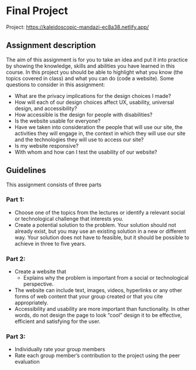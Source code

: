 # Final Project

Project: https://kaleidoscopic-mandazi-ec8a38.netlify.app/

## Assignment description
The aim of this assignment is for you to take an idea and put it into practice by showing the 
knowledge, skills and abilities you have learned in this course. In this project you should be 
able to highlight what you know (the topics covered in class) and what you can do (code a 
website). Some questions to consider in this assignment:  
* What are the privacy implications for the design choices I made?   
* How will each of our design choices affect UX, usability, universal design, and 
accessibility?   
* How accessible is the design for people with disabilities? 
* Is the website usable for everyone? 
* Have we taken into consideration the people that will use our site, the activities they 
will engage in, the context in which they will use our site and the technologies they 
will use to access our site?  
* Is my website responsive? 
* With whom and how can I test the usability of our website? 

## Guidelines
This assignment consists of three parts

### Part 1: 
* Choose one of the topics from the lectures or identify a relevant social or 
technological challenge that interests you. 
* Create a potential solution to the problem. Your solution should not already exist, 
but you may use an existing solution in a new or different way. Your solution does 
not have to feasible, but it should be possible to achieve in three to five years. 

### Part 2:
* Create a website that
  - Explains why the problem is important from a social or technological 
perspective.  
* The website can include text, images, videos, hyperlinks or any other forms of web 
content that your group created or that you cite appropriately. 
* Accessibility and usability are more important than functionality. In other words, do 
not design the page to look “cool” design it to be effective, efficient and satisfying 
for the user.  

### Part 3: 
* Individually rate your group members 
* Rate each group member’s contribution to the project using the peer evaluation 

